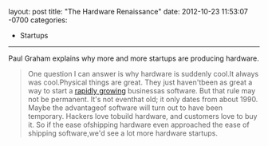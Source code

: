 layout: post
title:  "The Hardware Renaissance"
date:   2012-10-23 11:53:07 -0700
categories:
  - Startups
---

Paul Graham explains why more and more startups are producing hardware.

 > One question I can answer is why hardware is suddenly cool.It always was cool.Physical things are great. They just haven'tbeen as great a way to start a [rapidly growing](http://paulgraham.com/growth.html) businessas software. But that rule may not be permanent. It's not eventhat old; it only dates from about 1990. Maybe the advantageof software will turn out to have been temporary. Hackers love tobuild hardware, and customers love to buy it. So if the ease ofshipping hardware even approached the ease of shipping software,we'd see a lot more hardware startups.

